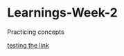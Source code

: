 # Learnings-Week-2

Practicing concepts 

[testing the link](https://github.com/Gobikumaar-Sivagnanam/MiniProject_Template)